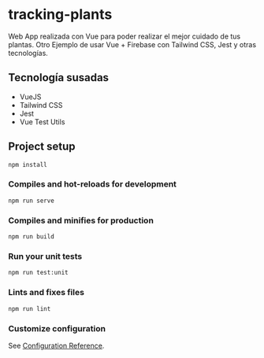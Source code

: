 # tracking-plants
Web App realizada con Vue para poder realizar el mejor cuidado de tus plantas. Otro Ejemplo de usar Vue + Firebase con Tailwind CSS, Jest y otras tecnologías.

## Tecnología susadas
- VueJS
- Tailwind CSS
- Jest
- Vue Test Utils

## Project setup
```
npm install
```

### Compiles and hot-reloads for development
```
npm run serve
```

### Compiles and minifies for production
```
npm run build
```

### Run your unit tests
```
npm run test:unit
```

### Lints and fixes files
```
npm run lint
```

### Customize configuration
See [Configuration Reference](https://cli.vuejs.org/config/).
